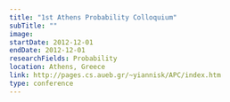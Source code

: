 ```yaml
---
title: "1st Athens Probability Colloquium"
subTitle: ""
image:
startDate: 2012-12-01
endDate: 2012-12-01
researchFields: Probability
location: Athens, Greece
link: http://pages.cs.aueb.gr/~yiannisk/APC/index.htm
type: conference
---
```

